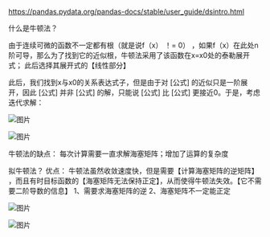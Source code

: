 https://pandas.pydata.org/pandas-docs/stable/user_guide/dsintro.html

什么是牛顿法？

由于连续可微的函数不一定都有根（就是说f（x） ！= 0） ，如果f（x）在此处n阶可导，那么为了找到它的近似根，牛顿法采用了该函数在x=x0处的泰勒展开式；
此后选择其展开式的【线性部分】

此后，我们找到x与x0的关系表达式子，但是由于对 [公式] 的近似只是一阶展开，因此 [公式] 并非 [公式] 的解，只能说 [公式] 比 [公式] 更接近0。于是，考虑迭代求解：

![图片](https://user-images.githubusercontent.com/38878365/180673947-69d7e082-d386-40f5-88b5-58d12fa98938.png)

![图片](https://user-images.githubusercontent.com/38878365/180674311-b9f6c343-589c-490c-9745-652bb4c187b7.png)

牛顿法的缺点： 每次计算需要一直求解海塞矩阵；增加了运算的复杂度



拟牛顿法？
优点：
  牛顿法虽然收敛速度快，但是需要【计算海塞矩阵的逆矩阵】 ，而且有时目标函数的【海塞矩阵无法保持正定】，从而使得牛顿法失效。【它不需要二阶导数的信息】
  1、需要求海塞矩阵的逆 2、海塞矩阵不一定能正定
  
  ![图片](https://user-images.githubusercontent.com/38878365/180674625-366879ec-67ef-46d8-9bbc-c462b880e136.png)


![图片](https://user-images.githubusercontent.com/38878365/180674677-edb54a2b-d4a0-4062-bcd0-4421c812d0c4.png)

